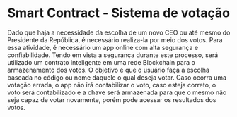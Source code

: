 # Smart Contract - Sistema de votação

Dado que haja a necessidade da escolha de um novo CEO ou até mesmo do Presidente da República, é necessário realiza-la por meio dos votos. Para essa atividade, é necessário um app  online com  alta  segurança  e  confiabilidade. Tendo em vista a segurança durante este processo, será utilizado um contrato inteligente em uma rede Blockchain para o armazenamento dos votos. O objetivo é que o usuário faça a escolha baseada no código ou nome daquele o qual deseja votar. Caso ocorra uma votação errada, o app não irá contabilizar o voto, caso esteja correto, o voto será contabilizado e a chave será armazenada para que o mesmo não seja capaz de votar novamente, porém pode acessar os resultados dos votos.
